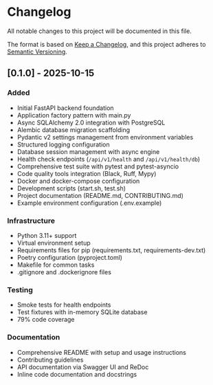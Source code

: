 # Changelog

All notable changes to this project will be documented in this file.

The format is based on [Keep a Changelog](https://keepachangelog.com/en/1.0.0/),
and this project adheres to [Semantic Versioning](https://semver.org/spec/v2.0.0.html).

## [0.1.0] - 2025-10-15

### Added
- Initial FastAPI backend foundation
- Application factory pattern with main.py
- Async SQLAlchemy 2.0 integration with PostgreSQL
- Alembic database migration scaffolding
- Pydantic v2 settings management from environment variables
- Structured logging configuration
- Database session management with async engine
- Health check endpoints (`/api/v1/health` and `/api/v1/health/db`)
- Comprehensive test suite with pytest and pytest-asyncio
- Code quality tools integration (Black, Ruff, Mypy)
- Docker and docker-compose configuration
- Development scripts (start.sh, test.sh)
- Project documentation (README.md, CONTRIBUTING.md)
- Example environment configuration (.env.example)

### Infrastructure
- Python 3.11+ support
- Virtual environment setup
- Requirements files for pip (requirements.txt, requirements-dev.txt)
- Poetry configuration (pyproject.toml)
- Makefile for common tasks
- .gitignore and .dockerignore files

### Testing
- Smoke tests for health endpoints
- Test fixtures with in-memory SQLite database
- 79% code coverage

### Documentation
- Comprehensive README with setup and usage instructions
- Contributing guidelines
- API documentation via Swagger UI and ReDoc
- Inline code documentation and docstrings
